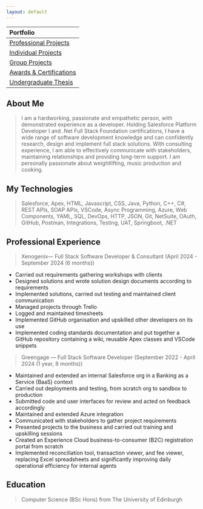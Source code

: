```yaml
---
layout: default
---
```


<!-- [Link to another page](./another-page.html). -->


| Portfolio                                                      |
|:---------------------------------------------------------------|
| [Professional Projects](./pages/salesforce-projects.html)      |
| [Individual Projects](./pages/individual-projects.html)        | 
| [Group Projects](./pages/group-projects.html)                  | 
| [Awards & Certifications](./pages/awards-and-certifications.md)|
| [Undergraduate Thesis](./pages/undergraduate-thesis.html)      |


## About Me

> I am a hardworking, passionate and empathetic person, with demonstrated experience as a developer. Holding Salesforce Platform Developer I and .Net Full Stack Foundation certifications, I have a wide range of software development knowledge and can confidently research, design and implement full stack solutions. With consulting experience, I am able to effectively communicate with stakeholders, maintaining relationships and providing long-term support. I am personally  passionate about weightlifting, music production and cooking.

## My Technologies

> Salesforce, Apex, HTML, Javascript, CSS, Java, Python, C++, C#, REST APIs, SOAP APIs, VSCode, Async Programming, Azure, Web Components, YAML, SQL, DevOps, HTTP, JSON, Git, NetSuite, OAuth, GitHub, Postman, Integrations, Testing, UAT, Springboot, .NET

## Professional Experience
> Xenogenix— Full Stack Software Developer & Consultant (April 2024 - September 2024 (6 months))
* Carried out requirements gathering workshops with clients
* Designed solutions and wrote solution design documents according to requirements
* Implemented solutions, carried out testing and maintained client communication
* Managed projects through Trello
* Logged and maintained timesheets
* Implemented GitHub organisation and upskilled other developers on its use
* Implemented coding standards documentation and put together a GitHub repository containing a wiki, reusable Apex classes and VSCode snippets

> Greengage — Full Stack Software Developer (September 2022 - April 2024 (1 year, 8 months))
* Maintained and extended an internal Salesforce org in a Banking as a Service (BaaS) context
* Carried out deployments and testing, from scratch org to sandbox to production
* Submitted code and user interfaces for review and acted on feedback accordingly
* Maintained and extended Azure integration
* Communicated with stakeholders to gather project requirements
* Presented projects to the business and carried out training and upskilling sessions
* Created an Experience Cloud business-to-consumer (B2C) registration portal from scratch
* Implemented reconciliation tool, transaction viewer, and fee viewer, replacing Excel spreadsheets and significantly improving daily operational efficiency for internal agents

## Education

> Computer Science (BSc Hons) from The University of Edinburgh
